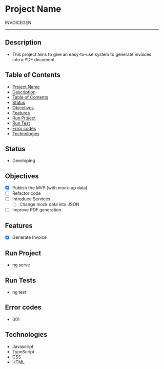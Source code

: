 # Project Name

INVOICEGEN

---

## Description

- This project aims to give an easy-to-use system to generate invoices into a PDF document

## Table of Contents

- [Project Name](#project-name)
- [Description](#description)
- [Table of Contents](#table-of-contents)
- [Status](#status)
- [Objectives](#objectives)
- [Features](#features)
- [Run Project](#run-project)
- [Run Test](#run-tests)
- [Error codes](#error-codes)
- [Technologies](#technologies)

## Status

- Developing

## Objectives

- [x] Publish the MVP (with mock-up data)
- [ ] Refactor code
- [ ] Introduce Services
  - [ ] Change mock data into JSON
- [ ] Improve PDF generation

## Features

- [x] Generate Invoice

## Run Project

- ng serve

## Run Tests

- ng test

## Error codes

- 001

## Technologies

- Javascript
- TypeScript
- CSS
- HTML
